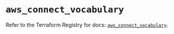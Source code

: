# `aws_connect_vocabulary`

Refer to the Terraform Registry for docs: [`aws_connect_vocabulary`](https://registry.terraform.io/providers/hashicorp/aws/5.86.0/docs/resources/connect_vocabulary).
